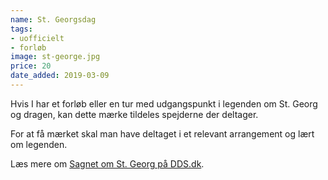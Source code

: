 ```yaml
---
name: St. Georgsdag
tags:
- uofficielt
- forløb
image: st-george.jpg
price: 20
date_added: 2019-03-09
---
```

Hvis I har et forløb eller en tur med udgangspunkt i legenden om St. Georg og dragen, kan dette mærke tildeles spejderne der deltager.

For at få mærket skal man have deltaget i et relevant arrangement og lært om legenden.

Læs mere om [Sagnet om St. Georg på DDS.dk](https://dds.dk/artikel/sagnet-om-sankt-georg).

